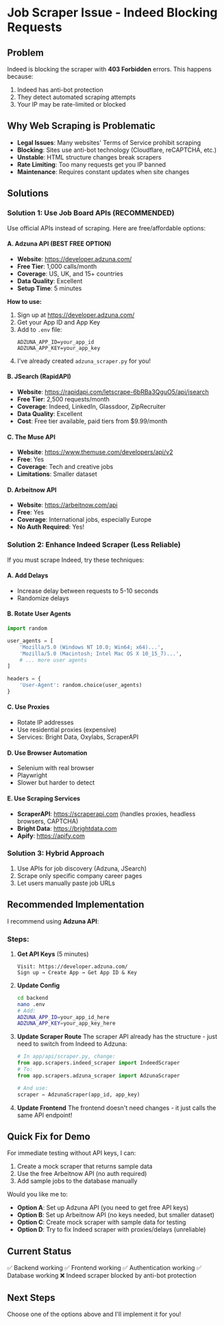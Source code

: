 # Job Scraper Issue - Indeed Blocking Requests

## Problem

Indeed is blocking the scraper with **403 Forbidden** errors. This happens because:

1. Indeed has anti-bot protection
2. They detect automated scraping attempts
3. Your IP may be rate-limited or blocked

## Why Web Scraping is Problematic

- **Legal Issues**: Many websites' Terms of Service prohibit scraping
- **Blocking**: Sites use anti-bot technology (Cloudflare, reCAPTCHA, etc.)
- **Unstable**: HTML structure changes break scrapers
- **Rate Limiting**: Too many requests get you IP banned
- **Maintenance**: Requires constant updates when site changes

## Solutions

### Solution 1: Use Job Board APIs (RECOMMENDED)

Use official APIs instead of scraping. Here are free/affordable options:

#### A. Adzuna API (BEST FREE OPTION)
- **Website**: https://developer.adzuna.com/
- **Free Tier**: 1,000 calls/month
- **Coverage**: US, UK, and 15+ countries
- **Data Quality**: Excellent
- **Setup Time**: 5 minutes

**How to use:**
1. Sign up at https://developer.adzuna.com/
2. Get your App ID and App Key
3. Add to `.env` file:
   ```
   ADZUNA_APP_ID=your_app_id
   ADZUNA_APP_KEY=your_app_key
   ```
4. I've already created `adzuna_scraper.py` for you!

#### B. JSearch (RapidAPI)
- **Website**: https://rapidapi.com/letscrape-6bRBa3QguO5/api/jsearch
- **Free Tier**: 2,500 requests/month
- **Coverage**: Indeed, LinkedIn, Glassdoor, ZipRecruiter
- **Data Quality**: Excellent
- **Cost**: Free tier available, paid tiers from $9.99/month

#### C. The Muse API
- **Website**: https://www.themuse.com/developers/api/v2
- **Free**: Yes
- **Coverage**: Tech and creative jobs
- **Limitations**: Smaller dataset

#### D. Arbeitnow API
- **Website**: https://arbeitnow.com/api
- **Free**: Yes
- **Coverage**: International jobs, especially Europe
- **No Auth Required**: Yes!

### Solution 2: Enhance Indeed Scraper (Less Reliable)

If you must scrape Indeed, try these techniques:

#### A. Add Delays
- Increase delay between requests to 5-10 seconds
- Randomize delays

#### B. Rotate User Agents
```python
import random

user_agents = [
    'Mozilla/5.0 (Windows NT 10.0; Win64; x64)...',
    'Mozilla/5.0 (Macintosh; Intel Mac OS X 10_15_7)...',
    # ... more user agents
]

headers = {
    'User-Agent': random.choice(user_agents)
}
```

#### C. Use Proxies
- Rotate IP addresses
- Use residential proxies (expensive)
- Services: Bright Data, Oxylabs, ScraperAPI

#### D. Use Browser Automation
- Selenium with real browser
- Playwright
- Slower but harder to detect

#### E. Use Scraping Services
- **ScraperAPI**: https://scraperapi.com (handles proxies, headless browsers, CAPTCHA)
- **Bright Data**: https://brightdata.com
- **Apify**: https://apify.com

### Solution 3: Hybrid Approach

1. Use APIs for job discovery (Adzuna, JSearch)
2. Scrape only specific company career pages
3. Let users manually paste job URLs

## Recommended Implementation

I recommend using **Adzuna API**:

### Steps:

1. **Get API Keys** (5 minutes)
   ```
   Visit: https://developer.adzuna.com/
   Sign up → Create App → Get App ID & Key
   ```

2. **Update Config**
   ```bash
   cd backend
   nano .env
   # Add:
   ADZUNA_APP_ID=your_app_id_here
   ADZUNA_APP_KEY=your_app_key_here
   ```

3. **Update Scraper Route**
   The scraper API already has the structure - just need to switch from Indeed to Adzuna:

   ```python
   # In app/api/scraper.py, change:
   from app.scrapers.indeed_scraper import IndeedScraper
   # To:
   from app.scrapers.adzuna_scraper import AdzunaScraper

   # And use:
   scraper = AdzunaScraper(app_id, app_key)
   ```

4. **Update Frontend**
   The frontend doesn't need changes - it just calls the same API endpoint!

## Quick Fix for Demo

For immediate testing without API keys, I can:

1. Create a mock scraper that returns sample data
2. Use the free Arbeitnow API (no auth required)
3. Add sample jobs to the database manually

Would you like me to:
- **Option A**: Set up Adzuna API (you need to get free API keys)
- **Option B**: Set up Arbeitnow API (no keys needed, but smaller dataset)
- **Option C**: Create mock scraper with sample data for testing
- **Option D**: Try to fix Indeed scraper with proxies/delays (unreliable)

## Current Status

✅ Backend working
✅ Frontend working
✅ Authentication working
✅ Database working
❌ Indeed scraper blocked by anti-bot protection

## Next Steps

Choose one of the options above and I'll implement it for you!

